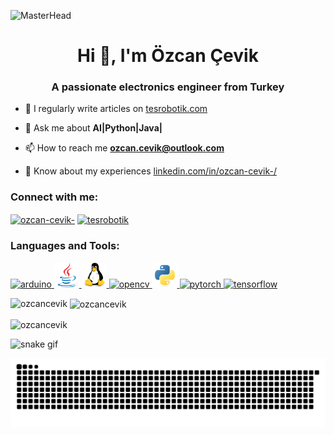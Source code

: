 ![MasterHead](https://media.licdn.com/dms/image/D4D16AQEdKdTzjWnTNA/profile-displaybackgroundimage-shrink_350_1400/0/1722028645712?e=1727913600&v=beta&t=v8HmY7gJx4fL8b5O5hKStzdpsutxJgwP9zRvejJ4zis)
<h1 align="center">Hi 👋, I'm Özcan Çevik</h1>
<h3 align="center">A passionate electronics engineer from Turkey</h3>

- 📝 I regularly write articles on [tesrobotik.com](tesrobotik.com)

- 💬 Ask me about **AI|Python|Java|**

- 📫 How to reach me **ozcan.cevik@outlook.com**

- 📄 Know about my experiences [linkedin.com/in/ozcan-cevik-/](linkedin.com/in/ozcan-cevik-/)

<h3 align="left">Connect with me:</h3>
<p align="left">
<a href="https://linkedin.com/in/ozcan-cevik-" target="blank"><img align="center" src="https://raw.githubusercontent.com/rahuldkjain/github-profile-readme-generator/master/src/images/icons/Social/linked-in-alt.svg" alt="ozcan-cevik-" height="30" width="40" /></a>
<a href="https://instagram.com/tesrobotik" target="blank"><img align="center" src="https://raw.githubusercontent.com/rahuldkjain/github-profile-readme-generator/master/src/images/icons/Social/instagram.svg" alt="tesrobotik" height="30" width="40" /></a>
</p>

<h3 align="left">Languages and Tools:</h3>
<p align="left"> <a href="https://www.arduino.cc/" target="_blank" rel="noreferrer"> <img src="https://cdn.worldvectorlogo.com/logos/arduino-1.svg" alt="arduino" width="40" height="40"/> </a> <a href="https://www.java.com" target="_blank" rel="noreferrer"> <img src="https://raw.githubusercontent.com/devicons/devicon/master/icons/java/java-original.svg" alt="java" width="40" height="40"/> </a> <a href="https://www.linux.org/" target="_blank" rel="noreferrer"> <img src="https://raw.githubusercontent.com/devicons/devicon/master/icons/linux/linux-original.svg" alt="linux" width="40" height="40"/> </a> <a href="https://opencv.org/" target="_blank" rel="noreferrer"> <img src="https://www.vectorlogo.zone/logos/opencv/opencv-icon.svg" alt="opencv" width="40" height="40"/> </a> <a href="https://www.python.org" target="_blank" rel="noreferrer"> <img src="https://raw.githubusercontent.com/devicons/devicon/master/icons/python/python-original.svg" alt="python" width="40" height="40"/> </a> <a href="https://pytorch.org/" target="_blank" rel="noreferrer"> <img src="https://www.vectorlogo.zone/logos/pytorch/pytorch-icon.svg" alt="pytorch" width="40" height="40"/> </a> <a href="https://www.tensorflow.org" target="_blank" rel="noreferrer"> <img src="https://www.vectorlogo.zone/logos/tensorflow/tensorflow-icon.svg" alt="tensorflow" width="40" height="40"/> </a> </p>

<p><img align="left" src="https://github-readme-stats.vercel.app/api/top-langs?username=ozcancevik&show_icons=true&locale=en&layout=compact" alt="ozcancevik" /></p>

<p>&nbsp;<img align="center" src="https://github-readme-stats.vercel.app/api?username=ozcancevik&show_icons=true&locale=en" alt="ozcancevik" /></p>

<p><img align="center" src="https://github-readme-streak-stats.herokuapp.com/?user=ozcancevik&" alt="ozcancevik" /></p>

![snake gif](https://github.com/OzcanCevik/OzcanCevik/blob/output/github-contribution-grid-snake.gif)

<picture>
  <source media="(prefers-color-scheme: dark)" srcset="https://raw.githubusercontent.com/CagatayAkkas/CagatayAkkas/output/github-contribution-grid-snake-dark.svg">
  <source media="(prefers-color-scheme: light)" srcset="https://raw.githubusercontent.com/CagatayAkkas/CagatayAkkas/output/github-contribution-grid-snake.svg">
  <img alt="github contribution grid snake animation" src="https://raw.githubusercontent.com/CagatayAkkas/CagatayAkkas/output/github-contribution-grid-snake.svg">
</picture>
